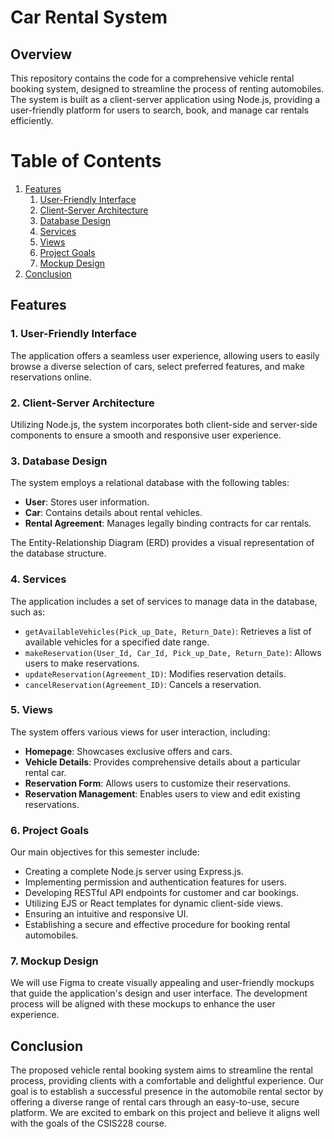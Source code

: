 # Car Rental System

## Overview

This repository contains the code for a comprehensive vehicle rental booking system, designed to streamline the process of renting automobiles. The system is built as a client-server application using Node.js, providing a user-friendly platform for users to search, book, and manage car rentals efficiently.

# Table of Contents

1. [Features](#features)
   1. [User-Friendly Interface](#user-friendly-interface)
   2. [Client-Server Architecture](#client-server-architecture)
   3. [Database Design](#database-design)
   4. [Services](#services)
   5. [Views](#views)
   6. [Project Goals](#project-goals)
   7. [Mockup Design](#mockup-design)
2. [Conclusion](#conclusion)


## Features

### 1. User-Friendly Interface

The application offers a seamless user experience, allowing users to easily browse a diverse selection of cars, select preferred features, and make reservations online.

### 2. Client-Server Architecture

Utilizing Node.js, the system incorporates both client-side and server-side components to ensure a smooth and responsive user experience.

### 3. Database Design

The system employs a relational database with the following tables:

- **User**: Stores user information.
- **Car**: Contains details about rental vehicles.
- **Rental Agreement**: Manages legally binding contracts for car rentals.

The Entity-Relationship Diagram (ERD) provides a visual representation of the database structure.

### 4. Services

The application includes a set of services to manage data in the database, such as:

- `getAvailableVehicles(Pick_up_Date, Return_Date)`: Retrieves a list of available vehicles for a specified date range.
- `makeReservation(User_Id, Car_Id, Pick_up_Date, Return_Date)`: Allows users to make reservations.
- `updateReservation(Agreement_ID)`: Modifies reservation details.
- `cancelReservation(Agreement_ID)`: Cancels a reservation.

### 5. Views

The system offers various views for user interaction, including:

- **Homepage**: Showcases exclusive offers and cars.
- **Vehicle Details**: Provides comprehensive details about a particular rental car.
- **Reservation Form**: Allows users to customize their reservations.
- **Reservation Management**: Enables users to view and edit existing reservations.

### 6. Project Goals

Our main objectives for this semester include:

- Creating a complete Node.js server using Express.js.
- Implementing permission and authentication features for users.
- Developing RESTful API endpoints for customer and car bookings.
- Utilizing EJS or React templates for dynamic client-side views.
- Ensuring an intuitive and responsive UI.
- Establishing a secure and effective procedure for booking rental automobiles.

### 7. Mockup Design

We will use Figma to create visually appealing and user-friendly mockups that guide the application's design and user interface. The development process will be aligned with these mockups to enhance the user experience.

## Conclusion

The proposed vehicle rental booking system aims to streamline the rental process, providing clients with a comfortable and delightful experience. Our goal is to establish a successful presence in the automobile rental sector by offering a diverse range of rental cars through an easy-to-use, secure platform. We are excited to embark on this project and believe it aligns well with the goals of the CSIS228 course.